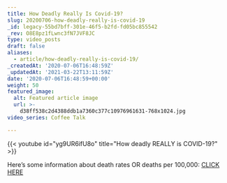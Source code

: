 ```yaml
---
title: How Deadly Really Is Covid-19?
slug: 20200706-how-deadly-really-is-covid-19
_id: legacy-55bd7bff-301e-46f5-b2fd-fd05bc855542
_rev: O8E8pz1fLwnc3fN7JVF8JC
type: video_posts
draft: false
aliases:
  - article/how-deadly-really-is-covid-19/
_createdAt: '2020-07-06T16:48:59Z'
_updatedAt: '2021-03-22T13:11:59Z'
date: '2020-07-06T16:48:59+00:00'
weight: 50
featured_image:
  alt: Featured article image
  url: >-
    d38ff538c2d4388ddb1a7360c377c10976961631-768x1024.jpg
video_series: Coffee Talk

---
```

{{< youtube id="yg9UR6ifU8o" title="How deadly REALLY is COVID-19?" >}}

Here’s some information about death rates OR deaths per 100,000: [CLICK HERE](https://coronavirus.jhu.edu/data/mortality)